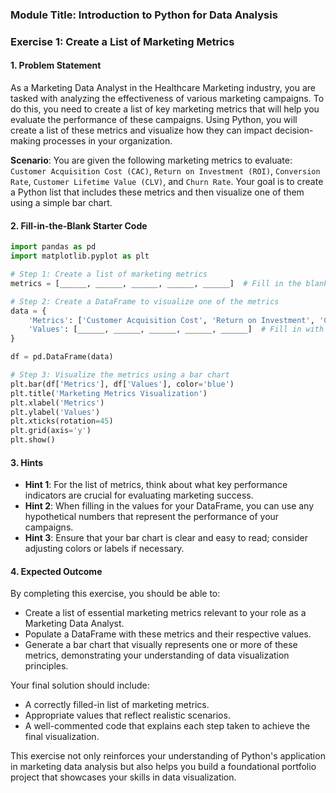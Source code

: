 ### Module Title: Introduction to Python for Data Analysis

### Exercise 1: Create a List of Marketing Metrics

#### 1. Problem Statement
As a Marketing Data Analyst in the Healthcare Marketing industry, you are tasked with analyzing the effectiveness of various marketing campaigns. To do this, you need to create a list of key marketing metrics that will help you evaluate the performance of these campaigns. Using Python, you will create a list of these metrics and visualize how they can impact decision-making processes in your organization.

**Scenario**: You are given the following marketing metrics to evaluate: `Customer Acquisition Cost (CAC)`, `Return on Investment (ROI)`, `Conversion Rate`, `Customer Lifetime Value (CLV)`, and `Churn Rate`. Your goal is to create a Python list that includes these metrics and then visualize one of them using a simple bar chart.

#### 2. Fill-in-the-Blank Starter Code
```python
import pandas as pd
import matplotlib.pyplot as plt

# Step 1: Create a list of marketing metrics
metrics = [______, ______, ______, ______, ______]  # Fill in the blanks with the marketing metrics

# Step 2: Create a DataFrame to visualize one of the metrics
data = {
    'Metrics': ['Customer Acquisition Cost', 'Return on Investment', 'Conversion Rate', 'Customer Lifetime Value', 'Churn Rate'],
    'Values': [______, ______, ______, ______, ______]  # Fill in with hypothetical values for each metric
}

df = pd.DataFrame(data)

# Step 3: Visualize the metrics using a bar chart
plt.bar(df['Metrics'], df['Values'], color='blue')
plt.title('Marketing Metrics Visualization')
plt.xlabel('Metrics')
plt.ylabel('Values')
plt.xticks(rotation=45)
plt.grid(axis='y')
plt.show()
```

#### 3. Hints
- **Hint 1**: For the list of metrics, think about what key performance indicators are crucial for evaluating marketing success.
- **Hint 2**: When filling in the values for your DataFrame, you can use any hypothetical numbers that represent the performance of your campaigns.
- **Hint 3**: Ensure that your bar chart is clear and easy to read; consider adjusting colors or labels if necessary.

#### 4. Expected Outcome
By completing this exercise, you should be able to:
- Create a list of essential marketing metrics relevant to your role as a Marketing Data Analyst.
- Populate a DataFrame with these metrics and their respective values.
- Generate a bar chart that visually represents one or more of these metrics, demonstrating your understanding of data visualization principles.

Your final solution should include:
- A correctly filled-in list of marketing metrics.
- Appropriate values that reflect realistic scenarios.
- A well-commented code that explains each step taken to achieve the final visualization.

This exercise not only reinforces your understanding of Python's application in marketing data analysis but also helps you build a foundational portfolio project that showcases your skills in data visualization.